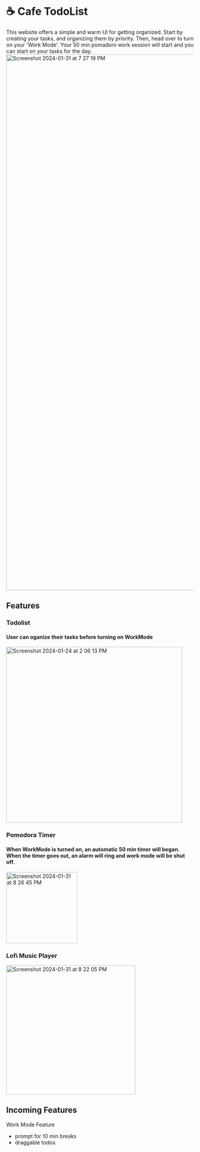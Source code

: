 # ☕️ Cafe TodoList

This website offers a simple and warm UI for getting organized. Start by creating your tasks, and organizing them by priority. Then, head over to turn on your 'Work Mode'. Your 50 min pomadoro work session will start and you can start on your tasks for the day. 
<img width="1439" alt="Screenshot 2024-01-31 at 7 27 19 PM" src="https://github.com/Komal914/todoList/assets/44416323/98491c21-009a-4d95-9b6a-c466b64f3e1f">


## Features 

### Todolist
#### User can oganize their tasks before turning on WorkMode
<img width="472" alt="Screenshot 2024-01-24 at 2 06 13 PM" src="https://github.com/Komal914/todoList/assets/44416323/71c9ff38-c084-4916-a721-74b150d60d70">

### Pomodora Timer
#### When WorkMode is turned on, an automatic 50 min timer will began. When the timer goes out, an alarm will ring and work mode will be shut off.

<img width="191" alt="Screenshot 2024-01-31 at 8 26 45 PM" src="https://github.com/Komal914/todoList/assets/44416323/93507cf8-b81a-47cf-a679-34d8478ffe6a">

### Lofi Music Player
<img width="347" alt="Screenshot 2024-01-31 at 8 22 05 PM" src="https://github.com/Komal914/todoList/assets/44416323/1e7e29b5-048b-4a52-9fd6-e7260aa3b7db">




## Incoming Features 

Work Mode Feature
- prompt for 10 min breaks
- draggable todos

